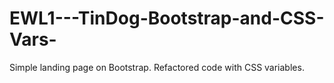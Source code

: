﻿# EWL1---TinDog-Bootstrap-and-CSS-Vars-
Simple landing page on Bootstrap. Refactored code with CSS variables.
